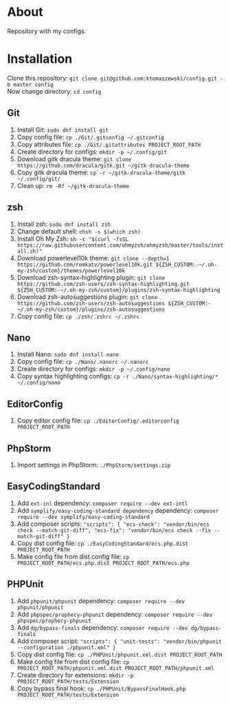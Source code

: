 # About
Repository with my configs.

# Installation
Clone this repository: `git clone git@github.com:ktomaszewski/config.git -b master config`\
Now change directory: `cd config`

## Git
1. Install Git: `sudo dnf install git`
2. Copy config file: `cp ./Git/.gitconfig ~/.gitconfig`
3. Copy attributes file: `cp ./Git/.gitattributes PROJECT_ROOT_PATH`
4. Create directory for configs: `mkdir -p ~/.config/git`
5. Download gitk dracula theme: `git clone https://github.com/dracula/gitk.git ~/gitk-dracula-theme`
6. Copy gitk dracula theme: `cp -r ~/gitk-dracula-theme/gitk ~/.config/git/`
7. Clean up: `rm -Rf ~/gitk-dracula-theme`

## zsh
1. Install zsh: `sudo dnf install zsh`
2. Change default shell: `chsh -s $(which zsh)`
3. Install Oh My Zsh: `sh -c "$(curl -fsSL https://raw.githubusercontent.com/ohmyzsh/ohmyzsh/master/tools/install.sh)"`
4. Download powerlevel10k theme: `git clone --depth=1 https://github.com/romkatv/powerlevel10k.git ${ZSH_CUSTOM:-~/.oh-my-zsh/custom}/themes/powerlevel10k`
5. Download zsh-syntax-highlighting plugin: `git clone https://github.com/zsh-users/zsh-syntax-highlighting.git ${ZSH_CUSTOM:-~/.oh-my-zsh/custom}/plugins/zsh-syntax-highlighting`
6. Download zsh-autosuggestions plugin: `git clone https://github.com/zsh-users/zsh-autosuggestions ${ZSH_CUSTOM:-~/.oh-my-zsh/custom}/plugins/zsh-autosuggestions`
7. Copy config file: `cp ./zsh/.zshrc ~/.zshrc`

## Nano
1. Install Nano: `sudo dnf install nano`
2. Copy config file: `cp ./Nano/.nanorc ~/.nanorc`
3. Create directory for configs: `mkdir -p ~/.config/nano`
4. Copy syntax highlighting configs: `cp -r ./Nano/syntax-highlighting/* ~/.config/nano`

## EditorConfig
1. Copy editor config file: `cp ./EditorConfig/.editorconfig PROJECT_ROOT_PATH`

## PhpStorm
1. Import settings in PhpStorm: `./PhpStorm/settings.zip`

## EasyCodingStandard
1. Add `ext-inl` dependency: `composer require --dev ext-intl`
2. Add `symplify/easy-coding-standard dependency` dependency: `composer require --dev symplify/easy-coding-standard`
3. Add composer scripts: `"scripts": { "ecs-check": "vendor/bin/ecs check --match-git-diff", "ecs-fix": "vendor/bin/ecs check --fix --match-git-diff" }`
4. Copy dist config file: `cp ./EasyCodingStandard/ecs.php.dist PROJECT_ROOT_PATH`
5. Make config file from dist config file: `cp PROJECT_ROOT_PATH/ecs.php.dist PROJECT_ROOT_PATH/ecs.php`

## PHPUnit
1. Add `phpunit/phpunit` dependency: `composer require --dev phpunit/phpunit`
2. Add `phpspec/prophecy-phpunit` dependency: `composer require --dev phpspec/prophecy-phpunit`
3. Add `dg/bypass-finals` dependency: `composer require --dev dg/bypass-finals`
4. Add composer script: `"scripts": { "unit-tests": "vendor/bin/phpunit --configuration ./phpunit.xml" }`
5. Copy dist config file: `cp ./PHPUnit/phpunit.xml.dist PROJECT_ROOT_PATH`
6. Make config file from dist config file: `cp PROJECT_ROOT_PATH/phpunit.xml.dist PROJECT_ROOT_PATH/phpunit.xml`
7. Create directory for extensions: `mkdir -p  PROJECT_ROOT_PATH/tests/Extension`
8. Copy bypass final hook: `cp ./PHPUnit/BypassFinalHook.php PROJECT_ROOT_PATH/tests/Extension`

